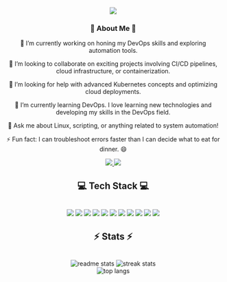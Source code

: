 
<h1 align="center">
    <img src="https://readme-typing-svg.herokuapp.com/?font=Righteous&size=35&center=true&vCenter=true&width=500&height=70&duration=4000&lines=Hi+There!+👋;+I'm+Meital!;" />
</h1>


<h3 align="center"> 💫 About Me 💫</h3>
<div align="center">
  
🔭 I’m currently working on honing my DevOps skills and exploring automation tools.
  
👯 I’m looking to collaborate on exciting projects involving CI/CD pipelines, cloud infrastructure, or containerization.

🤝 I’m looking for help with advanced Kubernetes concepts and optimizing cloud deployments.

🌱 I’m currently learning DevOps. I love learning new technologies and developing my skills in the DevOps field.

💬 Ask me about Linux, scripting, or anything related to system automation!

⚡ Fun fact: I can troubleshoot errors faster than I can decide what to eat for dinner. 😄

 </div>


<div align="center"> 
  <a href="https://linkedin.com/in/meital-talgauker" target="_blank">
    <img src="https://img.shields.io/badge/LinkedIn-0077B5?style=for-the-badge&logo=linkedin&logoColor=white" target="_blank"/>
  </a>
  <a href="https://MeitalTal.github.io" target="_blank">
     <img src="https://img.shields.io/badge/Portfolio-FF5722?style=for-the-badge&logo=todoist&logoColor=white" target="_blank"/> 
  </a>
</div>


<h2 align="center">💻 Tech Stack 💻</h2>

<br/>
<div align="center">
<img src="https://img.shields.io/badge/java-%23ED8B00.svg?style=for-the-badge&logo=openjdk&logoColor=white" />
<img src="https://img.shields.io/badge/python-3670A0?style=for-the-badge&logo=python&logoColor=ffdd54" />
<img src="https://img.shields.io/badge/AWS-%23FF9900.svg?style=for-the-badge&logo=amazon-aws&logoColor=white" />
<img src="https://img.shields.io/badge/jenkins-%232C5263.svg?style=for-the-badge&logo=jenkins&logoColor=white" />
<img src="https://img.shields.io/badge/mysql-4479A1.svg?style=for-the-badge&logo=mysql&logoColor=white" />
<img src="https://img.shields.io/badge/MongoDB-%234ea94b.svg?style=for-the-badge&logo=mongodb&logoColor=white" />
<img src="https://img.shields.io/badge/git-%23F05033.svg?style=for-the-badge&logo=git&logoColor=white" />
<img src="https://img.shields.io/badge/ansible-%231A1918.svg?style=for-the-badge&logo=ansible&logoColor=white" />
<img src="https://img.shields.io/badge/docker-%230db7ed.svg?style=for-the-badge&logo=docker&logoColor=white" />
<img src="https://img.shields.io/badge/grafana-%23F46800.svg?style=for-the-badge&logo=grafana&logoColor=white" />
<img src="https://img.shields.io/badge/kubernetes-%23326ce5.svg?style=for-the-badge&logo=kubernetes&logoColor=white" />
</div>

<h2 align="center">⚡ Stats ⚡</h2>
<br>
<div align="center" class="container">
  <img class="stat-img" src="https://github-readme-stats.vercel.app/api?username=MeitalTal&theme=dark&hide_border=false&include_all_commits=false&count_private=false" alt="readme stats">
  <img class="stat-img" src="https://github-readme-streak-stats.herokuapp.com/?user=MeitalTal&theme=dark&hide_border=false" alt="streak stats">
  <br/>
  <img class="stat-img" src="https://github-readme-stats.vercel.app/api/top-langs/?username=MeitalTal&theme=dark&hide_border=false&include_all_commits=false&count_private=false&layout=compact" alt="top langs" />
</div>




